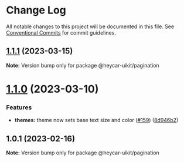 # Change Log

All notable changes to this project will be documented in this file.
See [Conventional Commits](https://conventionalcommits.org) for commit guidelines.

## [1.1.1](https://github.com/hey-car/heycar-uikit/compare/@heycar-uikit/pagination@1.1.0...@heycar-uikit/pagination@1.1.1) (2023-03-15)

**Note:** Version bump only for package @heycar-uikit/pagination





# [1.1.0](https://github.com/hey-car/heycar-uikit/compare/@heycar-uikit/pagination@1.0.1...@heycar-uikit/pagination@1.1.0) (2023-03-10)


### Features

* **themes:** theme now sets base text size and color ([#159](https://github.com/hey-car/heycar-uikit/issues/159)) ([8d946b2](https://github.com/hey-car/heycar-uikit/commit/8d946b2577426194fda0da69ff084a378395f128))





## 1.0.1 (2023-02-16)

**Note:** Version bump only for package @heycar-uikit/pagination
